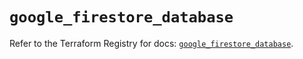 # `google_firestore_database`

Refer to the Terraform Registry for docs: [`google_firestore_database`](https://registry.terraform.io/providers/hashicorp/google-beta/6.46.0/docs/resources/google_firestore_database).
